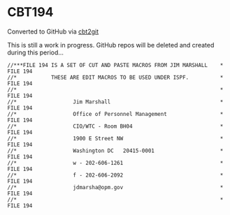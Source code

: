 # CBT194
Converted to GitHub via [cbt2git](https://github.com/wizardofzos/cbt2git)

This is still a work in progress. GitHub repos will be deleted and created during this period...

```
//***FILE 194 IS A SET OF CUT AND PASTE MACROS FROM JIM MARSHALL    *   FILE 194
//*           THESE ARE EDIT MACROS TO BE USED UNDER ISPF.          *   FILE 194
//*                                                                 *   FILE 194
//*                  Jim Marshall                                   *   FILE 194
//*                  Office of Personnel Management                 *   FILE 194
//*                  CIO/WTC - Room BH04                            *   FILE 194
//*                  1900 E Street NW                               *   FILE 194
//*                  Washington DC   20415-0001                     *   FILE 194
//*                  w - 202-606-1261                               *   FILE 194
//*                  f - 202-606-2092                               *   FILE 194
//*                  jdmarsha@opm.gov                               *   FILE 194
//*                                                                 *   FILE 194
```
